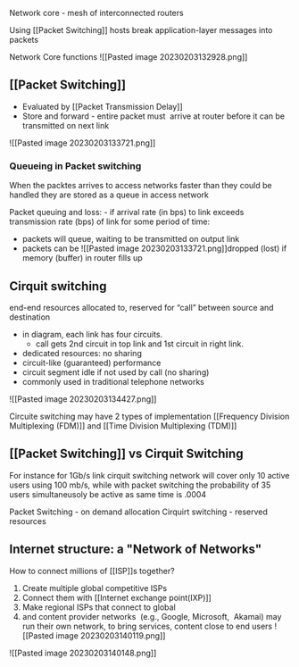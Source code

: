 
Network core - mesh of interconnected routers 

Using [[Packet Switching]] hosts break application-layer messages into packets

Network Core functions
![[Pasted image 20230203132928.png]]


## [[Packet Switching]]

- Evaluated by [[Packet Transmission Delay]]
- Store and forward - entire packet must  arrive at router before it can be transmitted on next link

![[Pasted image 20230203133721.png]]

### Queueing in Packet switching

When the packtes arrives to access networks faster than they could be handled they are stored as a queue in access network

Packet queuing and loss: - if arrival rate (in bps) to link exceeds transmission rate (bps) of link for some period of time:
- packets will queue, waiting to be transmitted on output link
- packets can be ![[Pasted image 20230203133721.png]]dropped (lost) if memory (buffer) in router fills up

## Cirquit switching
end-end resources allocated to, reserved for “call” between source and destination
- in diagram, each link has four circuits.
	- call gets 2nd circuit in top link and 1st circuit in right link.
- dedicated resources: no sharing
- circuit-like (guaranteed) performance
- circuit segment idle if not used by call (no sharing)
- commonly used in traditional telephone networks

![[Pasted image 20230203134427.png]]

Circuite switching may have 2 types of implementation
[[Frequency Division Multiplexing (FDM)]] and [[Time Division Multiplexing (TDM)]]

## [[Packet Switching]] vs Cirquit Switching

For instance for 1Gb/s link cirquit switching network will cover only 10 active users using 100 mb/s, while with packet switching the probability of 35 users simultaneusoly be active as same time is .0004

Packet Switching - on demand allocation
Cirquirt switching - reserved resources


## Internet structure: a "Network of Networks"

How to connect millions of [[ISP]]s together? 
1) Create multiple global competitive ISPs
2) Connect them with [[Internet exchange point(IXP)]]
3) Make regional ISPs that connect to global
4) and content provider networks  (e.g., Google, Microsoft,  Akamai) may run their own network, to bring services, content close to end users
![[Pasted image 20230203140119.png]]

![[Pasted image 20230203140148.png]]


